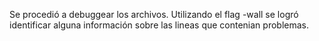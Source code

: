 Se procedió a debuggear los archivos. Utilizando el flag -wall se logró identificar alguna información sobre las lineas que contenian problemas.
